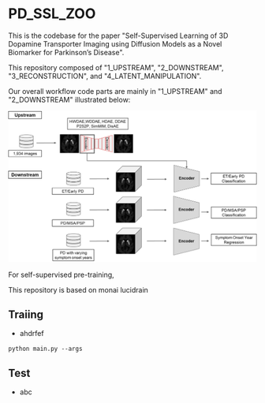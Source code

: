 # PD_SSL_ZOO
This is the codebase for the paper "Self-Supervised Learning of 3D Dopamine Transporter Imaging using Diffusion Models as a Novel Biomarker for Parkinson’s Disease".

This repository composed of "1_UPSTREAM", "2_DOWNSTREAM", "3_RECONSTRUCTION", and "4_LATENT_MANIPULATION". 

Our overall workflow code parts are mainly in "1_UPSTREAM" and "2_DOWNSTREAM" illustrated below: 


![image](./assets/Overview.png)


For self-supervised pre-training, 

This repository is based on 
monai
lucidrain



## Traiing
- ahdrfef

```
python main.py --args
```

## Test
- abc